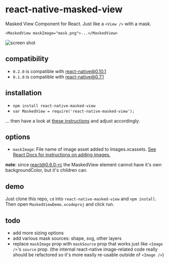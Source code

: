 # react-native-masked-view

Masked View Component for React. Just like a `<View />` with a mask.

    <MaskedView maskImage="mask.png">...</MaskedView>

![screen shot](https://github.com/gilbox/react-native-masked-view/raw/master/masked-view-screenshot.png)

## compatibility

- `0.2.0` is compatible with react-native@0.10.1
- `0.1.0` is compatible with react-native@0.7.1

## installation

- `npm install react-native-masked-view`
- `var MaskedView = require('react-native-masked-view');`

... then have a look at [these instructions](https://github.com/chirag04/react-native-dashed-border)
and adjust accordingly.

## options

- `maskImage`: File name of image asset added to Images.xcassets.
[See React Docs for instructions on adding images.](https://facebook.github.io/react-native/docs/image.html#adding-static-resources-to-your-app-using-images-xcassets)

**note**: since react@0.6.0-rc the MaskedView element cannot have it's own backgroundColor, but it's children can.

## demo

Just clone this repo, `cd` into `react-native-masked-view` and `npm install`. Then open `MaskedViewDemo.xcodeproj` and click run.

## todo

- add more sizing options
- add various mask sources: shape, svg, other layers
- replace `maskImage` prop with `maskSource` prop that works just like `<Image />`'s `source` prop.
  (the internal react-native image-related code really should be refactored so it's more easily
  re-usable outside of `<Image />`)
